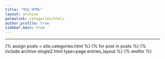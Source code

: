 ```yaml
---
title: "핵심 HTML"
layout: archive
permalink: categories/html/
author_profile: true
sidebar_main: true
---
```


***

{% assign posts = site.categories.html %}
{% for post in posts %} {% include archive-single2.html type=page.entries_layout %} {% endfor %}